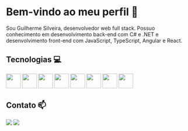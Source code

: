 <h1>Bem-vindo ao meu perfil 👋</h1>

<p> 
  Sou Guilherme Silveira, desenvolvedor web full stack. Possuo conhecimento em desenvolvimento back-end com C# e .NET e desenvolvimento front-end com JavaScript,
  TypeScript, Angular e React.
</p>

<h2>Tecnologias 💻</h2>

<div>
  <img loading="lazy" src="https://cdn.jsdelivr.net/gh/devicons/devicon@latest/icons/csharp/csharp-original.svg" width="40" height="40">
  <img loading="lazy" src="https://cdn.jsdelivr.net/gh/devicons/devicon@latest/icons/dotnetcore/dotnetcore-original.svg" width="40" height="40">
  <img loading="lazy" src="https://cdn.jsdelivr.net/gh/devicons/devicon@latest/icons/html5/html5-original.svg" width="40" height="40">
  <img loading="lazy" src="https://cdn.jsdelivr.net/gh/devicons/devicon@latest/icons/css3/css3-original.svg" width="40" height="40">
  <img loading="lazy" src="https://cdn.jsdelivr.net/gh/devicons/devicon@latest/icons/javascript/javascript-original.svg" width="40" height="40">
  <img loading="lazy" src="https://cdn.jsdelivr.net/gh/devicons/devicon@latest/icons/typescript/typescript-original.svg" width="40" height="40">
  <img loading="lazy" src="https://cdn.jsdelivr.net/gh/devicons/devicon@latest/icons/angular/angular-original.svg" width="40" height="40">
  <img loading="lazy" src="https://cdn.jsdelivr.net/gh/devicons/devicon@latest/icons/react/react-original.svg" width="40" height="40">
</div>

<h2>Contato 📫</h2>

<div>
  <a href="https://www.linkedin.com/in/guilherme-silveira-013b75249" target="_blank"><img loading="lazy" src="https://img.shields.io/badge/-LinkedIn-%230077B5?style=for-the-badge&logo=linkedin&logoColor=white" target="_blank"></a>
  <a href="mailto:guilhermesilveirasousa@gmail.com"><img loading="lazy" src="https://img.shields.io/badge/Gmail-D14836?style=for-the-badge&logo=gmail&logoColor=white" target="_blank"></a>
</div>
